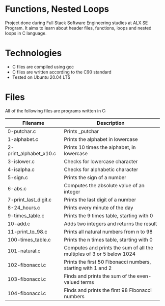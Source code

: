 # Functions, Nested Loops
Project done during Full Stack Software Engineering studies at ALX SE Program. It aims to learn about header files, functions, loops and nested loops in C language.

# Technologies
* C files are compiled using gcc
* C files are written according to the C90 standard
* Tested on Ubuntu 20.04 LTS

# Files
All of the following files are programs written in C:

|Filename |Description|
|----------|----------|
|0-putchar.c |Prints _putchar |
|1-alphabet.c |Prints the alphabet in lowercase|
|2-print_alphabet_x10.c |Prints 10 times the alphabet, in lowercase|
|3-islower.c |Checks for lowercase character|
|4-isalpha.c |Checks for alphabetic character|
|5-sign.c |Prints the sign of a number|
|6-abs.c |Computes the absolute value of an integer|
|7-print_last_digit.c |Prints the last digit of a number|
|8-24_hours.c |Prints every minute of the day|
|9-times_table.c |Prints the 9 times table, starting with 0|
|10-add.c |Adds two integers and returns the result|
|11-print_to_98.c |Prints all natural numbers from n to 98|
|100-times_table.c |Prints the n times table, starting with 0|
|101-natural.c |Computes and prints the sum of all the multiples of 3 or 5 below 1024|
|102-fibonacci.c |Prints the first 50 Fibonacci numbers, starting with 1 and 2|
|103-fibonacci.c |Finds and prints the sum of the even-valued terms|
|104-fibonacci.c |Finds and prints the first 98 Fibonacci numbers|
